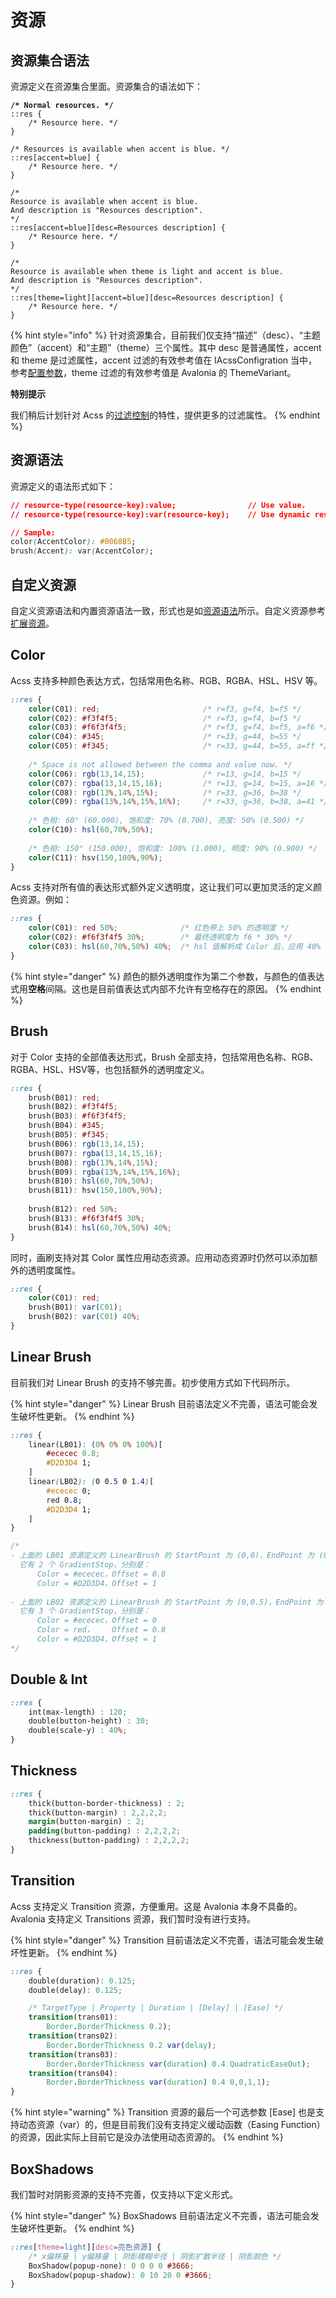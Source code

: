 # 资源

## 资源集合语法

资源定义在资源集合里面。资源集合的语法如下：

<pre class="language-css"><code class="lang-css"><strong>/* Normal resources. */
</strong>::res {
    /* Resource here. */
}

/* Resources is available when accent is blue. */
::res[accent=blue] {
    /* Resource here. */
}

/* 
Resource is available when accent is blue. 
And description is "Resources description". 
*/
::res[accent=blue][desc=Resources description] {
    /* Resource here. */
}

/* 
Resource is available when theme is light and accent is blue. 
And description is "Resources description". 
*/
::res[theme=light][accent=blue][desc=Resources description] {
    /* Resource here. */
}
</code></pre>

{% hint style="info" %}
针对资源集合，目前我们仅支持“描述”（desc）、“主题颜色”（accent）和“主题”（theme）三个属性。其中 desc 是普通属性，accent 和 theme 是过滤属性，accent 过滤的有效参考值在 IAcssConfigration 当中，参考[配置参数](../zhu-ti-bang-zhu/ru-he-shi-yong-acss/pei-zhi-can-shu.md)，theme 过滤的有效参考值是 Avalonia 的 ThemeVariant。



**特别提示**

我们稍后计划针对 Acss 的[过滤控制](../cong-zhe-li-kai-shi/guan-yu-acss.md#4.-guo-lv-kong-zhi-kai-fa-zhong-...)的特性，提供更多的过滤属性。
{% endhint %}

## 资源语法

资源定义的语法形式如下：

```css
// resource-type(resource-key):value;                // Use value.
// resource-type(resource-key):var(resource-key);    // Use dynamic resource.

// Sample:
color(AccentColor): #0068B5;
brush(Accent): var(AccentColor);
```

## 自定义资源

自定义资源语法和内置资源语法一致，形式也是如[资源语法](zi-yuan.md#zi-yuan-yu-fa)所示。自定义资源参考[扩展资源](../zhu-ti-bang-zhu/ru-he-shi-yong-acss/kuo-zhan-zi-yuan.md)。

## Color

Acss 支持多种颜色表达方式，包括常用色名称、RGB、RGBA、HSL、HSV 等。

```css
::res {
    color(C01): red;                       /* r=f3, g=f4, b=f5 */
    color(C02): #f3f4f5;                   /* r=f3, g=f4, b=f5 */
    color(C03): #f6f3f4f5;                 /* r=f3, g=f4, b=f5, a=f6 */
    color(C04): #345;                      /* r=33, g=44, b=55 */
    color(C05): #f345;                     /* r=33, g=44, b=55, a=ff */
    
    /* Space is not allowed between the comma and value now. */
    color(C06): rgb(13,14,15);             /* r=13, g=14, b=15 */
    color(C07): rgba(13,14,15,16);         /* r=13, g=14, b=15, a=16 */
    color(C08): rgb(13%,14%,15%);          /* r=33, g=36, b=38 */
    color(C09): rgba(13%,14%,15%,16%);     /* r=33, g=36, b=38, a=41 */
    
    /* 色相: 60° (60.000), 饱和度: 70% (0.700), 亮度: 50% (0.500) */
    color(C10): hsl(60,70%,50%);
    
    /* 色相: 150° (150.000), 饱和度: 100% (1.000), 明度: 90% (0.900) */
    color(C11): hsv(150,100%,90%);
}
```

Acss 支持对所有值的表达形式额外定义透明度，这让我们可以更加灵活的定义颜色资源。例如：

```css
::res {
    color(C01): red 50%;              /* 红色带上 50% 的透明度 */
    color(C02): #f6f3f4f5 30%;        /* 最终透明度为 f6 * 30% */
    color(C03): hsl(60,70%,50%) 40%;  /* hsl 值解析成 Color 后，应用 40% 的透明度 */
}
```

{% hint style="danger" %}
颜色的额外透明度作为第二个参数，与颜色的值表达式用**空格**间隔。这也是目前值表达式内部不允许有空格存在的原因。
{% endhint %}

## Brush

对于 Color 支持的全部值表达形式，Brush 全部支持，包括常用色名称、RGB、RGBA、HSL、HSV等，也包括额外的透明度定义。

```css
::res {
    brush(B01): red;
    brush(B02): #f3f4f5;
    brush(B03): #f6f3f4f5;
    brush(B04): #345;
    brush(B05): #f345;
    brush(B06): rgb(13,14,15);
    brush(B07): rgba(13,14,15,16);
    brush(B08): rgb(13%,14%,15%);
    brush(B09): rgba(13%,14%,15%,16%);
    brush(B10): hsl(60,70%,50%);
    brush(B11): hsv(150,100%,90%);
    
    brush(B12): red 50%;
    brush(B13): #f6f3f4f5 30%;
    brush(B14): hsl(60,70%,50%) 40%;
}
```

同时，画刷支持对其 Color 属性应用动态资源。应用动态资源时仍然可以添加额外的透明度属性。

```css
::res {
    color(C01): red;
    brush(B01): var(C01);
    brush(B02): var(C01) 40%;
}
```

## Linear Brush

目前我们对 Linear Brush 的支持不够完善。初步使用方式如下代码所示。

{% hint style="danger" %}
Linear Brush 目前语法定义不完善，语法可能会发生破坏性更新。
{% endhint %}

```css
::res {
    linear(LB01): (0% 0% 0% 100%)[
        #ececec 0.8;
        #D2D3D4 1;
    ]
    linear(LB02): (0 0.5 0 1.4)[
        #ececec 0;
        red 0.8;
        #D2D3D4 1;
    ]
}

/*
- 上面的 LB01 资源定义的 LinearBrush 的 StartPoint 为 (0,0)，EndPoint 为 (0,1)。
  它有 2 个 GradientStop，分别是：
      Color = #ececec，Offset = 0.8
      Color = #D2D3D4，Offset = 1
      
- 上面的 LB02 资源定义的 LinearBrush 的 StartPoint 为 (0,0.5)，EndPoint 为 (0,1.4)。
  它有 3 个 GradientStop，分别是：
      Color = #ececec，Offset = 0
      Color = red，    Offset = 0.8
      Color = #D2D3D4，Offset = 1
*/
```

## Double & Int

```css
::res {
    int(max-length) : 120;
    double(button-height) : 30;
    double(scale-y) : 40%;
}
```

## Thickness

```css
::res {
    thick(button-border-thickness) : 2;
    thick(button-margin) : 2,2,2,2;
    margin(button-margin) : 2;
    padding(button-padding) : 2,2,2,2;
    thickness(button-padding) : 2,2,2,2;
}
```

## Transition

Acss 支持定义 Transition 资源，方便重用。这是 Avalonia 本身不具备的。Avalonia 支持定义 Transitions 资源，我们暂时没有进行支持。

{% hint style="danger" %}
Transition 目前语法定义不完善，语法可能会发生破坏性更新。
{% endhint %}

```css
::res {
    double(duration): 0.125;
    double(delay): 0.125;

    /* TargetType | Property | Duration | [Delay] | [Ease] */
    transition(trans01):
        Border.BorderThickness 0.2);
    transition(trans02):
        Border.BorderThickness 0.2 var(delay);
    transition(trans03):
        Border.BorderThickness var(duration) 0.4 QuadraticEaseOut);
    transition(trans04):
        Border.BorderThickness var(duration) 0.4 0,0,1,1);
}
```

{% hint style="warning" %}
Transition 资源的最后一个可选参数 \[Ease] 也是支持动态资源（var）的，但是目前我们没有支持定义缓动函数（Easing Function）的资源，因此实际上目前它是没办法使用动态资源的。
{% endhint %}

## BoxShadows

我们暂时对阴影资源的支持不完善，仅支持以下定义形式。

{% hint style="danger" %}
BoxShadows 目前语法定义不完善，语法可能会发生破坏性更新。
{% endhint %}

```css
::res[theme=light][desc=亮色资源] {
    /* x偏移量 | y偏移量 | 阴影模糊半径 | 阴影扩散半径 | 阴影颜色 */
    BoxShadow(popup-none): 0 0 0 0 #3666;
    BoxShadow(popup-shadow): 0 10 20 0 #3666;
}
```

